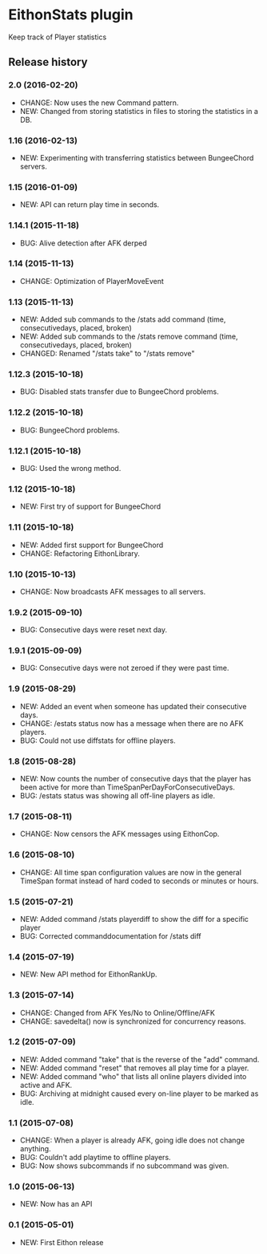 # EithonStats plugin

Keep track of Player statistics

## Release history

### 2.0 (2016-02-20)

* CHANGE: Now uses the new Command pattern.
* NEW: Changed from storing statistics in files to storing the statistics in a DB.

### 1.16 (2016-02-13)

* NEW: Experimenting with transferring statistics between BungeeChord servers.

### 1.15 (2016-01-09)

* NEW: API can return play time in seconds.

### 1.14.1 (2015-11-18)

* BUG: Alive detection after AFK derped

### 1.14 (2015-11-13)

* CHANGE: Optimization of PlayerMoveEvent

### 1.13 (2015-11-13)

* NEW: Added sub commands to the /stats add command (time, consecutivedays, placed, broken)
* NEW: Added sub commands to the /stats remove command (time, consecutivedays, placed, broken)
* CHANGED: Renamed "/stats take" to "/stats remove"

### 1.12.3 (2015-10-18)

* BUG: Disabled stats transfer due to BungeeChord problems.

### 1.12.2 (2015-10-18)

* BUG: BungeeChord problems.

### 1.12.1 (2015-10-18)

* BUG: Used the wrong method.

### 1.12 (2015-10-18)

* NEW: First try of support for BungeeChord

### 1.11 (2015-10-18)

* NEW: Added first support for BungeeChord
* CHANGE: Refactoring EithonLibrary.

### 1.10 (2015-10-13)

* CHANGE: Now broadcasts AFK messages to all servers.

### 1.9.2 (2015-09-10)

* BUG: Consecutive days were reset next day.

### 1.9.1 (2015-09-09)

* BUG: Consecutive days were not zeroed if they were past time.

### 1.9 (2015-08-29)

* NEW: Added an event when someone has updated their consecutive days.
* CHANGE: /estats status now has a message when there are no AFK players.
* BUG: Could not use diffstats for offline players.

### 1.8 (2015-08-28)

* NEW: Now counts the number of consecutive days that the player has been active for more than TimeSpanPerDayForConsecutiveDays.
* BUG: /estats status was showing all off-line players as idle.

### 1.7 (2015-08-11)

* CHANGE: Now censors the AFK messages using EithonCop.

### 1.6 (2015-08-10)

* CHANGE: All time span configuration values are now in the general TimeSpan format instead of hard coded to seconds or minutes or hours.

### 1.5 (2015-07-21)

* NEW: Added command /stats playerdiff to show the diff for a specific player
* BUG: Corrected commanddocumentation for /stats diff

### 1.4 (2015-07-19)

* NEW: New API method for EithonRankUp.

### 1.3 (2015-07-14)

* CHANGE: Changed from AFK Yes/No to Online/Offline/AFK
* CHANGE: savedelta() now is synchronized for concurrency reasons.

### 1.2 (2015-07-09)

* NEW: Added command "take" that is the reverse of the "add" command.
* NEW: Added command "reset" that removes all play time for a player.
* NEW: Added command "who" that lists all online players divided into active and AFK.
* BUG: Archiving at midnight caused every on-line player to be marked as idle.

### 1.1 (2015-07-08)

* CHANGE: When a player is already AFK, going idle does not change anything.
* BUG: Couldn't add playtime to offline players.
* BUG: Now shows subcommands if no subcommand was given.

### 1.0 (2015-06-13)

* NEW: Now has an API

### 0.1 (2015-05-01)

* NEW: First Eithon release
